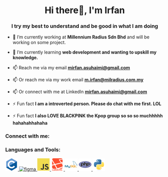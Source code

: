 <h1 align="center">Hi there👋, I'm Irfan</h1>
<h3 align="center">I try my best to understand and be good in what I am doing</h3>
<p  align="center"> <a <img src="https://images.app.goo.gl/q6cKZk7sSrH1St6n7"/> </a> </p>

- 🔭 I’m currently working at **Millennium Radius Sdn Bhd** and will be working on some project.

- 🌱 I’m currently learning **web development and wanting to upskill my knowledge.**

- 📫 Reach me via my email **mirfan.asuhaimi@gmail.com**

- 📫 Or reach me via my work email **m.irfan@milradius.com.my**

- 📫 Or connect with me at LinkedIn **mirfan.asuhaimi@gmail.com**

- ⚡ Fun fact **I am a introverted person. Please do chat with me first. LOL**

- ⚡ Fun fact **I also LOVE BLACKPINK the Kpop group so so so muchhhhh hahahahhahaha**

<h3 align="left">Connect with me:</h3>
<p align="left">
</p>

<h3 align="left">Languages and Tools:</h3>
<p align="left"> <a href="https://www.cprogramming.com/" target="_blank" rel="noreferrer"> <img src="https://raw.githubusercontent.com/devicons/devicon/master/icons/c/c-original.svg" alt="c" width="40" height="40"/> </a> <a href="https://www.figma.com/" target="_blank" rel="noreferrer"> <img src="https://www.vectorlogo.zone/logos/figma/figma-icon.svg" alt="figma" width="40" height="40"/> </a> <a href="https://developer.mozilla.org/en-US/docs/Web/JavaScript" target="_blank" rel="noreferrer"> <img src="https://raw.githubusercontent.com/devicons/devicon/master/icons/javascript/javascript-original.svg" alt="javascript" width="40" height="40"/> </a> <a href="https://laravel.com/" target="_blank" rel="noreferrer"> <img src="https://raw.githubusercontent.com/devicons/devicon/master/icons/laravel/laravel-plain-wordmark.svg" alt="laravel" width="40" height="40"/> </a> <a href="https://www.mysql.com/" target="_blank" rel="noreferrer"> <img src="https://raw.githubusercontent.com/devicons/devicon/master/icons/mysql/mysql-original-wordmark.svg" alt="mysql" width="40" height="40"/> </a> <a href="https://www.php.net" target="_blank" rel="noreferrer"> <img src="https://raw.githubusercontent.com/devicons/devicon/master/icons/php/php-original.svg" alt="php" width="40" height="40"/> </a> <a href="https://www.python.org" target="_blank" rel="noreferrer"> <img src="https://raw.githubusercontent.com/devicons/devicon/master/icons/python/python-original.svg" alt="python" width="40" height="40"/> </a> </p>
